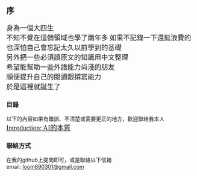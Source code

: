 ## 序
<font face="微軟雅黑" size=4>身為一個大四生  </font>   
<font face="微軟雅黑" size=4>不知不覺在這個領域也學了兩年多  </font>
<font face="微軟雅黑" size=4>如果不記錄一下還挺浪費的  </font>  
<font face="微軟雅黑" size=4>也深怕自己會忘記太久以前學到的基礎  </font>  
<font face="微軟雅黑" size=4>另外把一些必須讀原文的知識用中文整理  </font>  
<font face="微軟雅黑" size=4>希望能幫助一些外語能力尚淺的朋友  </font>  
<font face="微軟雅黑" size=4>順便提升自己的閱讀跟撰寫能力  </font>  
<font face="微軟雅黑" size=4>於是這裡就誕生了  </font>  

### 目錄

以下的內容如果有錯誤、不清楚或需要更正的地方，歡迎聯絡我本人  
<font face="微軟雅黑" size=4>[Introduction: AI的本質](https://jacksonchen890301.github.io/Jackson-Domain/Introduction)</font>

### 聯絡方式
在我的github上提問即可，或是聯絡以下信箱  
email: loom890301@gmail.com
